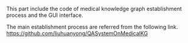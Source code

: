 This part include the code of medical knowledge graph establishment process and the GUI interface.

The main establishment process are referred from the following link.
https://github.com/liuhuanyong/QASystemOnMedicalKG
